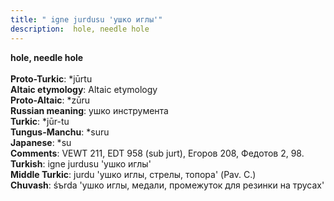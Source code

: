 ```yaml
---
title: " igne jurdusu 'ушко иглы'"
description:  hole, needle hole
---
```

<strong> hole, needle hole</strong><br><br>
<strong>Proto-Turkic</strong>:  *jūrtu<br>
<strong>Altaic etymology</strong>:  Altaic etymology<br>
<strong> Proto-Altaic</strong>:  *zūru<br>
<strong>Russian meaning</strong>:  ушко инструмента<br>
<strong>Turkic</strong>:  *jūr-tu<br>
<strong>Tungus-Manchu</strong>:  *suru<br>
<strong>Japanese</strong>:  *su<br>
<strong>Comments</strong>:  VEWT 211, EDT 958 (sub jurt), Егоров 208, Федотов 2, 98.<br>
<strong>Turkish</strong>:  igne jurdusu 'ушко иглы'<br>
<strong>Middle Turkic</strong>:  jurdu 'ушко иглы, стрелы, топора' (Pav. C.)<br>
<strong>Chuvash</strong>:  śъrda 'ушко иглы, медали, промежуток для резинки на трусах'<br>


